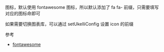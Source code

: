 图标，默认使用 fontawesome 图标，所以默认添加了 fa fa- 前缀，只需要填写对应的图标命即可

如果需要切换图表库，可以通过 setUkelliConfig 设置 icon 的前缀

参考

- [fontawesome](https://fontawesome.com/icons?d=gallery&m=free)